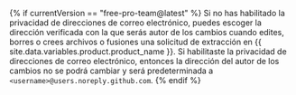 {% if currentVersion == "free-pro-team@latest" %}
Si no has habilitado la privacidad de direcciones de correo electrónico, puedes escoger la dirección verificada con la que serás autor de los cambios cuando edites, borres o crees archivos o fusiones una solicitud de extracción en {{ site.data.variables.product.product_name }}. Si habilitaste la privacidad de direcciones de correo electrónico, entonces la dirección del autor de los cambios no se podrá cambiar y será predeterminada a `<username>@users.noreply.github.com`.
{% endif %}
